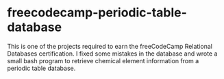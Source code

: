 # freecodecamp-periodic-table-database
This is one of the projects required to earn the freeCodeCamp Relational Databases certification. I fixed some mistakes in the database and wrote a small bash program to retrieve chemical element information from a periodic table database. 
